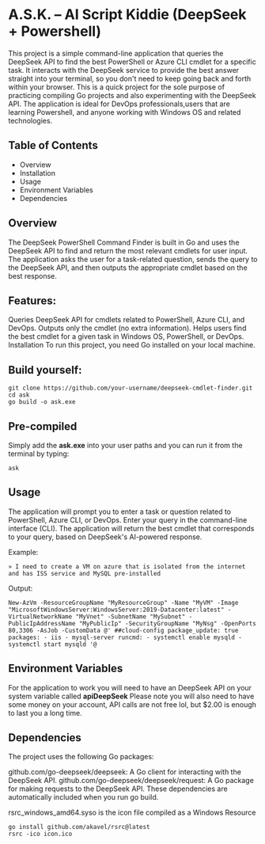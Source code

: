 # A.S.K. – AI Script Kiddie (DeepSeek + Powershell)

This project is a simple command-line application that queries the DeepSeek API to find the best PowerShell or Azure CLI cmdlet for a specific task.
 It interacts with the DeepSeek service to provide the best answer straight into your terminal, so you don't need to keep going back and forth within your browser.
 This is a quick project for the sole purpose of practicing compiling Go projects and also experimenting with the DeepSeek API. 
 The application is ideal for DevOps professionals,users that are learning Powershell, and anyone working with Windows OS and related technologies.

## Table of Contents
- Overview
- Installation
- Usage
- Environment Variables
- Dependencies


## Overview
The DeepSeek PowerShell Command Finder is built in Go and uses the DeepSeek API to find and return the most relevant cmdlets for user input. The application asks the user for a task-related question, sends the query to the DeepSeek API, and then outputs the appropriate cmdlet based on the best response.

## Features:
Queries DeepSeek API for cmdlets related to PowerShell, Azure CLI, and DevOps.
Outputs only the cmdlet (no extra information).
Helps users find the best cmdlet for a given task in Windows OS, PowerShell, or DevOps.
Installation
To run this project, you need Go installed on your local machine.

## Build yourself:
```
git clone https://github.com/your-username/deepseek-cmdlet-finder.git
cd ask
go build -o ask.exe
```

## Pre-compiled
Simply add the **ask.exe** into your user paths and you can run it from the terminal by typing:
```
ask
```

## Usage
The application will prompt you to enter a task or question related to PowerShell, Azure CLI, or DevOps.
Enter your query in the command-line interface (CLI).
The application will return the best cmdlet that corresponds to your query, based on DeepSeek's AI-powered response.

Example:
```
» I need to create a VM on azure that is isolated from the internet and has ISS service and MySQL pre-installed
```
Output:
```
New-AzVm -ResourceGroupName "MyResourceGroup" -Name "MyVM" -Image "MicrosoftWindowsServer:WindowsServer:2019-Datacenter:latest" -VirtualNetworkName "MyVnet" -SubnetName "MySubnet" -PublicIpAddressName "MyPublicIp" -SecurityGroupName "MyNsg" -OpenPorts 80,3306 -AsJob -CustomData @' ##cloud-config package_update: true packages: - iis - mysql-server runcmd: - systemctl enable mysqld - systemctl start mysqld '@
```
## Environment Variables

For the application to work you will need to have an DeepSeek API on your system variable called **apiDeepSeek**
Please note you will also need to have some money on your account, API calls are not free lol, but $2.00 is enough to last you a long time.

## Dependencies
The project uses the following Go packages:

github.com/go-deepseek/deepseek: A Go client for interacting with the DeepSeek API.
github.com/go-deepseek/deepseek/request: A Go package for making requests to the DeepSeek API.
These dependencies are automatically included when you run go build.

rsrc_windows_amd64.syso is the icon file compiled as a Windows Resource
```
go install github.com/akavel/rsrc@latest
rsrc -ico icon.ico
```